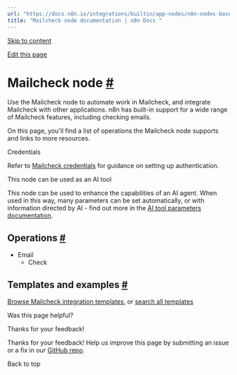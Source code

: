 ```yaml
---
url: "https://docs.n8n.io/integrations/builtin/app-nodes/n8n-nodes-base.mailcheck/"
title: "Mailcheck node documentation | n8n Docs "
---
```


[Skip to content](https://docs.n8n.io/integrations/builtin/app-nodes/n8n-nodes-base.mailcheck/#mailcheck-node)

[Edit this page](https://github.com/n8n-io/n8n-docs/edit/main/docs/integrations/builtin/app-nodes/n8n-nodes-base.mailcheck.md "Edit this page")

# Mailcheck node [\#](https://docs.n8n.io/integrations/builtin/app-nodes/n8n-nodes-base.mailcheck/\#mailcheck-node "Permanent link")

Use the Mailcheck node to automate work in Mailcheck, and integrate Mailcheck with other applications. n8n has built-in support for a wide range of Mailcheck features, including checking emails.

On this page, you'll find a list of operations the Mailcheck node supports and links to more resources.

Credentials

Refer to [Mailcheck credentials](https://docs.n8n.io/integrations/builtin/credentials/mailcheck/) for guidance on setting up authentication.

This node can be used as an AI tool

This node can be used to enhance the capabilities of an AI agent. When used in this way, many parameters can be set automatically, or with information directed by AI - find out more in the [AI tool parameters documentation](https://docs.n8n.io/advanced-ai/examples/using-the-fromai-function/).

## Operations [\#](https://docs.n8n.io/integrations/builtin/app-nodes/n8n-nodes-base.mailcheck/\#operations "Permanent link")

- Email
  - Check

## Templates and examples [\#](https://docs.n8n.io/integrations/builtin/app-nodes/n8n-nodes-base.mailcheck/\#templates-and-examples "Permanent link")

[Browse Mailcheck integration templates](https://n8n.io/integrations/mailcheck/), or [search all templates](https://n8n.io/workflows/)

Was this page helpful?






Thanks for your feedback!






Thanks for your feedback! Help us improve this page by submitting an issue or a fix in our [GitHub repo](https://github.com/n8n-io/n8n-docs).


Back to top